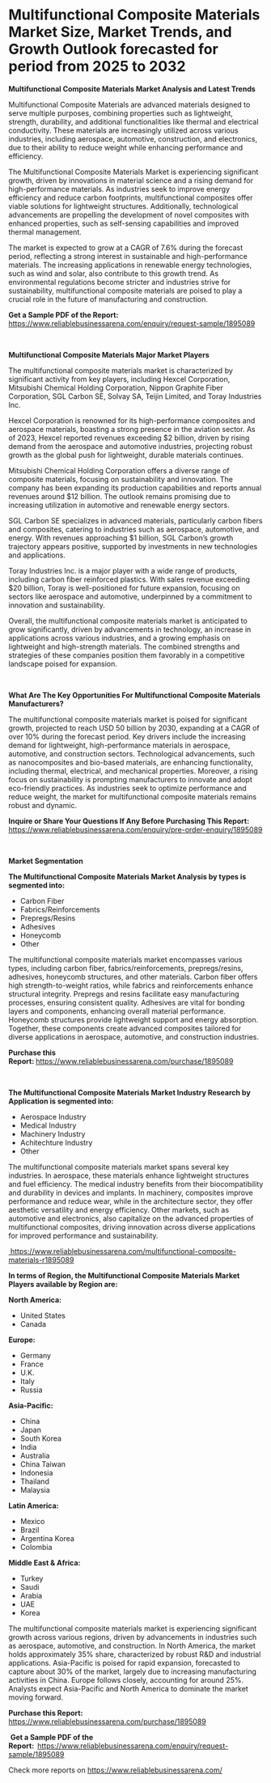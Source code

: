<p><h1>Multifunctional Composite Materials Market Size, Market Trends, and Growth Outlook forecasted for period from 2025 to 2032</h1></p><p><strong>Multifunctional Composite Materials Market Analysis and Latest Trends</strong></p>
<p><p>Multifunctional Composite Materials are advanced materials designed to serve multiple purposes, combining properties such as lightweight, strength, durability, and additional functionalities like thermal and electrical conductivity. These materials are increasingly utilized across various industries, including aerospace, automotive, construction, and electronics, due to their ability to reduce weight while enhancing performance and efficiency.</p><p>The Multifunctional Composite Materials Market is experiencing significant growth, driven by innovations in material science and a rising demand for high-performance materials. As industries seek to improve energy efficiency and reduce carbon footprints, multifunctional composites offer viable solutions for lightweight structures. Additionally, technological advancements are propelling the development of novel composites with enhanced properties, such as self-sensing capabilities and improved thermal management.</p><p>The market is expected to grow at a CAGR of 7.6% during the forecast period, reflecting a strong interest in sustainable and high-performance materials. The increasing applications in renewable energy technologies, such as wind and solar, also contribute to this growth trend. As environmental regulations become stricter and industries strive for sustainability, multifunctional composite materials are poised to play a crucial role in the future of manufacturing and construction.</p></p>
<p><strong>Get a Sample PDF of the Report:&nbsp;</strong> <a href="https://www.reliablebusinessarena.com/enquiry/request-sample/1895089?utm_campaign=1932&utm_medium=2&utm_source=Github&utm_content=ia&utm_term=14012025&utm_id=multifunctional-composite-materials">https://www.reliablebusinessarena.com/enquiry/request-sample/1895089</a></p>
<p>&nbsp;</p>
<p><strong>Multifunctional Composite Materials Major Market Players</strong></p>
<p><p>The multifunctional composite materials market is characterized by significant activity from key players, including Hexcel Corporation, Mitsubishi Chemical Holding Corporation, Nippon Graphite Fiber Corporation, SGL Carbon SE, Solvay SA, Teijin Limited, and Toray Industries Inc. </p><p>Hexcel Corporation is renowned for its high-performance composites and aerospace materials, boasting a strong presence in the aviation sector. As of 2023, Hexcel reported revenues exceeding $2 billion, driven by rising demand from the aerospace and automotive industries, projecting robust growth as the global push for lightweight, durable materials continues.</p><p>Mitsubishi Chemical Holding Corporation offers a diverse range of composite materials, focusing on sustainability and innovation. The company has been expanding its production capabilities and reports annual revenues around $12 billion. The outlook remains promising due to increasing utilization in automotive and renewable energy sectors.</p><p>SGL Carbon SE specializes in advanced materials, particularly carbon fibers and composites, catering to industries such as aerospace, automotive, and energy. With revenues approaching $1 billion, SGL Carbon’s growth trajectory appears positive, supported by investments in new technologies and applications.</p><p>Toray Industries Inc. is a major player with a wide range of products, including carbon fiber reinforced plastics. With sales revenue exceeding $20 billion, Toray is well-positioned for future expansion, focusing on sectors like aerospace and automotive, underpinned by a commitment to innovation and sustainability.</p><p>Overall, the multifunctional composite materials market is anticipated to grow significantly, driven by advancements in technology, an increase in applications across various industries, and a growing emphasis on lightweight and high-strength materials. The combined strengths and strategies of these companies position them favorably in a competitive landscape poised for expansion.</p></p>
<p>&nbsp;</p>
<p><strong>What Are The Key Opportunities For Multifunctional Composite Materials Manufacturers?</strong></p>
<p><p>The multifunctional composite materials market is poised for significant growth, projected to reach USD 50 billion by 2030, expanding at a CAGR of over 10% during the forecast period. Key drivers include the increasing demand for lightweight, high-performance materials in aerospace, automotive, and construction sectors. Technological advancements, such as nanocomposites and bio-based materials, are enhancing functionality, including thermal, electrical, and mechanical properties. Moreover, a rising focus on sustainability is prompting manufacturers to innovate and adopt eco-friendly practices. As industries seek to optimize performance and reduce weight, the market for multifunctional composite materials remains robust and dynamic.</p></p>
<p><strong>Inquire or Share Your Questions If Any Before Purchasing This Report:</strong> <a href="https://www.reliablebusinessarena.com/enquiry/pre-order-enquiry/1895089?utm_campaign=1932&utm_medium=2&utm_source=Github&utm_content=ia&utm_term=14012025&utm_id=multifunctional-composite-materials">https://www.reliablebusinessarena.com/enquiry/pre-order-enquiry/1895089</a></p>
<p>&nbsp;</p>
<p><strong>Market Segmentation</strong></p>
<p><strong>The Multifunctional Composite Materials Market Analysis by types is segmented into:</strong></p>
<p><ul><li>Carbon Fiber</li><li>Fabrics/Reinforcements</li><li>Prepregs/Resins</li><li>Adhesives</li><li>Honeycomb</li><li>Other</li></ul></p>
<p><p>The multifunctional composite materials market encompasses various types, including carbon fiber, fabrics/reinforcements, prepregs/resins, adhesives, honeycomb structures, and other materials. Carbon fiber offers high strength-to-weight ratios, while fabrics and reinforcements enhance structural integrity. Prepregs and resins facilitate easy manufacturing processes, ensuring consistent quality. Adhesives are vital for bonding layers and components, enhancing overall material performance. Honeycomb structures provide lightweight support and energy absorption. Together, these components create advanced composites tailored for diverse applications in aerospace, automotive, and construction industries.</p></p>
<p><strong>Purchase this Report:&nbsp;</strong><a href="https://www.reliablebusinessarena.com/purchase/1895089?utm_campaign=1932&utm_medium=2&utm_source=Github&utm_content=ia&utm_term=14012025&utm_id=multifunctional-composite-materials">https://www.reliablebusinessarena.com/purchase/1895089</a></p>
<p>&nbsp;</p>
<p><strong>The Multifunctional Composite Materials Market Industry Research by Application is segmented into:</strong></p>
<p><ul><li>Aerospace Industry</li><li>Medical Industry</li><li>Machinery Industry</li><li>Achitechture Industry</li><li>Other</li></ul></p>
<p><p>The multifunctional composite materials market spans several key industries. In aerospace, these materials enhance lightweight structures and fuel efficiency. The medical industry benefits from their biocompatibility and durability in devices and implants. In machinery, composites improve performance and reduce wear, while in the architecture sector, they offer aesthetic versatility and energy efficiency. Other markets, such as automotive and electronics, also capitalize on the advanced properties of multifunctional composites, driving innovation across diverse applications for improved performance and sustainability.</p></p>
<p><a href="https://www.reliablebusinessarena.com/multifunctional-composite-materials-r1895089?utm_campaign=1932&utm_medium=2&utm_source=Github&utm_content=ia&utm_term=14012025&utm_id=multifunctional-composite-materials">&nbsp;https://www.reliablebusinessarena.com/multifunctional-composite-materials-r1895089</a></p>
<p><strong>In terms of Region, the Multifunctional Composite Materials Market Players available by Region are:</strong></p>
<p>
    <p> <strong> North America: </strong>
        <ul>
            <li>United States</li>
            <li>Canada</li>
        </ul>
        </p> 
    <p> <strong> Europe: </strong>
        <ul>
            <li>Germany</li>
            <li>France</li>
            <li>U.K.</li>
            <li>Italy</li>
            <li>Russia</li>
        </ul>
        </p> 
    <p> <strong> Asia-Pacific: </strong>
        <ul>
            <li>China</li>
            <li>Japan</li>
            <li>South Korea</li>
            <li>India</li>
            <li>Australia</li>
            <li>China Taiwan</li>
            <li>Indonesia</li>
            <li>Thailand</li>
            <li>Malaysia</li>
        </ul>
        </p> 
    <p> <strong> Latin America: </strong>
        <ul>
            <li>Mexico</li>
            <li>Brazil</li>
            <li>Argentina Korea</li>
            <li>Colombia</li>
        </ul>
        </p> 
    <p> <strong> Middle East & Africa: </strong>
        <ul>
            <li>Turkey</li>
            <li>Saudi</li>
            <li>Arabia</li>
            <li>UAE</li>
            <li>Korea</li>
        </ul>
    </p>
    </p>
<p><p>The multifunctional composite materials market is experiencing significant growth across various regions, driven by advancements in industries such as aerospace, automotive, and construction. In North America, the market holds approximately 35% share, characterized by robust R&D and industrial applications. Asia-Pacific is poised for rapid expansion, forecasted to capture about 30% of the market, largely due to increasing manufacturing activities in China. Europe follows closely, accounting for around 25%. Analysts expect Asia-Pacific and North America to dominate the market moving forward.</p></p>
<p><strong>Purchase this Report: </strong><a href="https://www.reliablebusinessarena.com/purchase/1895089?utm_campaign=1932&utm_medium=2&utm_source=Github&utm_content=ia&utm_term=14012025&utm_id=multifunctional-composite-materials">https://www.reliablebusinessarena.com/purchase/1895089</a></p>
<p>&nbsp;<strong>Get a Sample PDF of the Report:&nbsp;&nbsp;</strong><a href="https://www.reliablebusinessarena.com/enquiry/request-sample/1895089?utm_campaign=1932&utm_medium=2&utm_source=Github&utm_content=ia&utm_term=14012025&utm_id=multifunctional-composite-materials">https://www.reliablebusinessarena.com/enquiry/request-sample/1895089</a></p>
<p><strong></strong></p>
<p>Check more reports on <a href="https://www.reliablebusinessarena.com/?utm_campaign=1932&utm_medium=2&utm_source=Github&utm_content=ia&utm_term=14012025&utm_id=multifunctional-composite-materials">https://www.reliablebusinessarena.com/</a></p>